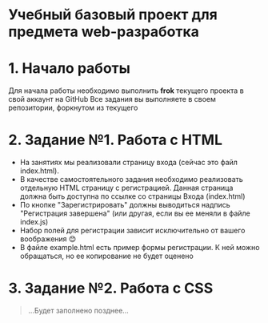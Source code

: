 # Учебный базовый проект для предмета web-разработка

# 1. Начало работы
Для начала работы необходимо выполнить **frok** текущего проекта в свой аккаунт на GitHub
Все задания вы выполняете в своем репозитории, форкнутом из текущего

# 2. Задание №1. Работа с HTML
 * На занятиях мы реализовали страницу входа (сейчас это файл index.html).
 * В качестве самостоятельного задания необходимо реализовать отдельную HTML страницу с регистрацией.
 Данная страница должна быть доступна по ссылке со страницы Входа (index.html)
 * По кнопке "Зарегистрировать" должны выводиться надпись "Регистрация завершена" (или другая, если вы ее меняли в файле index.js)
 * Набор полей для регистрации зависит исключительно от вашего воображения 😊
 * В файле example.html есть пример формы регистрации. К ней можно обращаться, но ее копирование не будет оценено

# 3. Задание №2. Работа с CSS
> ...Будет заполнено позднее...
